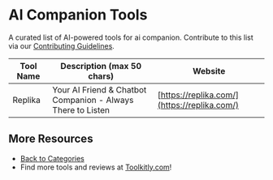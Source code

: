 # AI Companion Tools

A curated list of AI-powered tools for ai companion. Contribute to this list via our [Contributing Guidelines](../CONTRIBUTING.md).

| Tool Name | Description (max 50 chars) | Website |
|-----------|----------------------------|---------|
| Replika | Your AI Friend & Chatbot Companion - Always There to Listen | [https://replika.com/](https://replika.com/) |

## More Resources
- [Back to Categories](../README.md)
- Find more tools and reviews at [Toolkitly.com](https://toolkitly.com)!
